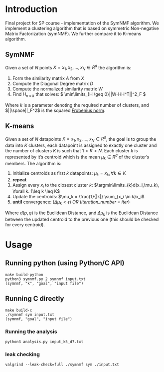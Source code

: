 # Introduction
Final project for SP course - implementation of the SymNMF algorithm.
We implement a clustering algorithm that is based on symmetric Non-negative Matrix Factorization (symNMF).
We further compare it to K-means algorithm.

## SymNMF 
Given a set of $N$ points $X = x_1, x_2, ...,x_N \in R^d$ the algorithm is:
1. Form the similarity matrix $A$ from $X$
2. Compute the Diagonal Degree matrix $D$
3. Compute the normalized similarity matrix $W$
4. Find $H_{n \times k}$ that solves: 
$ \min\limits_{H \geq 0}||W-HH^T||^2_F $

Where $k$ is a parameter denoting the required number of clusters, and $||\space||_F^2$ is the squared [Frobenius norm](https://en.wikipedia.org/wiki/Matrix_norm#Frobenius_norm).

## K-means
Given a set of $N$ datapoints $X = x_1, x_2, ...,x_N \in R^d$, the goal is to group the data into $K$ clusters, each datapoint is assigned to exactly one cluster and the number of clusters $K$ is such that $1<K<N$. Each cluster $k$ is represented by it’s centroid which is the mean $\mu_k \in R^d$ of the
cluster’s members. The algorithm is:
1. Initialize centroids as first $k$ datapoints: $\mu_k=x_k, \forall k\in K$
2. **repeat**
3. Assign every $x_i$ to the closest cluster $k$: $\argmin\limits_{k}d(x_i,\mu_k), \forall k. 1\leq k \leq K$
4. Update the centroids: $\mu_k = \frac{1}{|k|} \sum_{x_i \in k}x_i$
5. **until** convergence: ($\Delta\mu_k<\epsilon$) *OR* (*iteration_number = iter*)

Where $d(p,q)$ is the Euclidean Distance,
and $\Delta\mu_k$ is the Euclidean Distance between the updated centroid to the previous one (this should be checked for every centroid).

# Usage
## Running python (using Python/C API)
```
make build-python
python3 symnmf.py 2 symnmf input.txt
(symnmf, "k", "goal", "input file")
```
## Running C directly
```
make build-c
./symnmf sym input.txt
(symnmf, "goal", "input file")
```
### Running the analysis
```
python3 analysis.py input_k5_d7.txt
```
### leak checking
```
valgrind --leak-check=full ./symnmf sym ./input.txt
```
